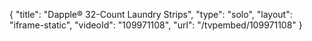 {
    "title": "Dapple&reg; 32-Count Laundry Strips",
    "type": "solo",
    "layout": "iframe-static",
    "videoId": "109971108",
    "url": "\/tvpembed\/109971108"
}
